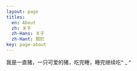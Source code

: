```yaml
---
layout: page
titles:
  en: About
  zh: 关于
  zh-Hans: 关于
  zh-Hant: 關於
key: page-about
---
```

我是一直猪，一只可爱的猪，吃完睡，睡完继续吃^ _ ^
